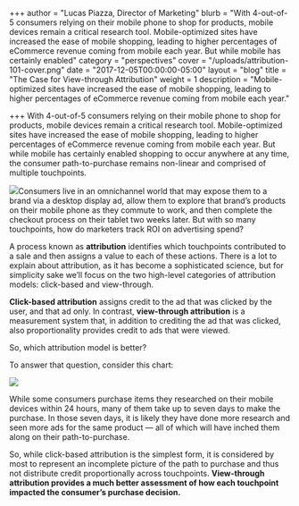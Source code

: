 +++
author = "Lucas Piazza, Director of Marketing"
blurb = "With 4-out-of-5 consumers relying on their mobile phone to shop for products, mobile devices remain a critical research tool. Mobile-optimized sites have increased the ease of mobile shopping, leading to higher percentages of eCommerce revenue coming from mobile each year. But while mobile has certainly enabled"
category = "perspectives"
cover = "/uploads/attribution-101-cover.png"
date = "2017-12-05T00:00:00-05:00"
layout = "blog"
title = "The Case for View-through Attribution"
weight = 1
description = "Mobile-optimized sites have increased the ease of mobile shopping, leading to higher percentages of eCommerce revenue coming from mobile each year."

+++
With 4-out-of-5 consumers relying on their mobile phone to shop for products, mobile devices remain a critical research tool. Mobile-optimized sites have increased the ease of mobile shopping, leading to higher percentages of eCommerce revenue coming from mobile each year. But while mobile has certainly enabled shopping to occur anywhere at any time, the consumer path-to-purchase remains non-linear and comprised of multiple touchpoints.

![](/uploads/attribution-101.png)Consumers live in an omnichannel world that may expose them to a brand via a desktop display ad, allow them to explore that brand’s products on their mobile phone as they commute to work, and then complete the checkout process on their tablet two weeks later. But with so many touchpoints, how do marketers track ROI on advertising spend?

A process known as **attribution** identifies which touchpoints contributed to a sale and then assigns a value to each of these actions. There is a lot to explain about attribution, as it has become a sophisticated science, but for simplicity sake we’ll focus on the two high-level categories of attribution models: click-based and view-through.

**Click-based attribution** assigns credit to the ad that was clicked by the user, and that ad only. In contrast, **view-through attribution** is a measurement system that, in addition to crediting the ad that was clicked, also proportionality provides credit to ads that were viewed.

So, which attribution model is better?

To answer that question, consider this chart:

![](/uploads/emarketer-attibution-chart.png)

While some consumers purchase items they researched on their mobile devices within 24 hours, many of them take up to seven days to make the purchase. In those seven days, it is likely they have done more research and seen more ads for the same product — all of which will have inched them along on their path-to-purchase.

So, while click-based attribution is the simplest form, it is considered by most to represent an incomplete picture of the path to purchase and thus not distribute credit proportionally across touchpoints. **View-through attribution provides a much better assessment of how each touchpoint impacted the consumer’s purchase decision.**
